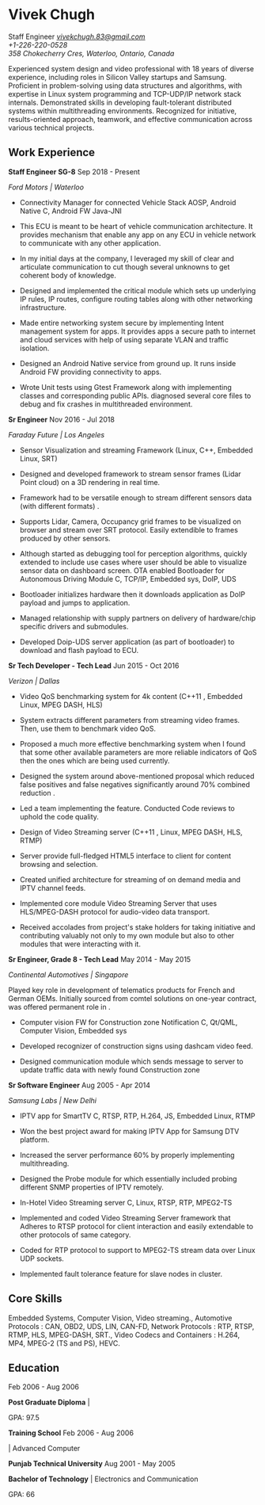 # Vivek Chugh

Staff Engineer
*vivekchugh.83@gmail.com  
+1-226-220-0528  
358 Chokecherry Cres, Waterloo, Ontario, Canada*

Experienced system design and video professional with 18 years of
diverse experience, including roles in Silicon Valley startups and
Samsung. Proficient in problem-solving using data structures and
algorithms, with expertise in Linux system programming and TCP-UDP/IP
network stack internals. Demonstrated skills in developing
fault-tolerant distributed systems within multithreading environments.
Recognized for initiative, results-oriented approach, teamwork, and
effective communication across various technical projects.

## Work Experience

**Staff Engineer SG-8** Sep 2018 - Present

*Ford Motors \| Waterloo*

- Connectivity Manager for connected Vehicle Stack AOSP, Android Native
  C, Android FW Java-JNI

- This ECU is meant to be heart of vehicle communication architecture.
  It provides mechanism that enable any app on any ECU in vehicle
  network to communicate with any other application.

- In my initial days at the company, I leveraged my skill of clear and
  articulate communication to cut though several unknowns to get
  coherent body of knowledge.

- Designed and implemented the critical module which sets up underlying
  IP rules, IP routes, configure routing tables along with other
  networking infrastructure.

- Made entire networking system secure by implementing Intent management
  system for apps. It provides apps a secure path to internet and cloud
  services with help of using separate VLAN and traffic isolation.

- Designed an Android Native service from ground up. It runs inside
  Android FW providing connectivity to apps.

- Wrote Unit tests using Gtest Framework along with implementing classes
  and corresponding public APIs. diagnosed several core files to debug
  and fix crashes in multithreaded environment.

**Sr Engineer** Nov 2016 - Jul 2018

*Faraday Future \| Los Angeles*

- Sensor Visualization and streaming Framework (Linux, C++, Embedded
  Linux, SRT)

- Designed and developed framework to stream sensor frames (Lidar Point
  cloud) on a 3D rendering in real time.

- Framework had to be versatile enough to stream different sensors data
  (with different formats) .

- Supports Lidar, Camera, Occupancy grid frames to be visualized on
  browser and stream over SRT protocol. Easily extendible to frames
  produced by other sensors.

- Although started as debugging tool for perception algorithms, quickly
  extended to include use cases where user should be able to visualize
  sensor data on dashboard screen. OTA enabled Bootloader for Autonomous
  Driving Module C, TCP/IP, Embedded sys, DoIP, UDS

- Bootloader initializes hardware then it downloads application as DoIP
  payload and jumps to application.

- Managed relationship with supply partners on delivery of hardware/chip
  specific drivers and submodules.

- Developed Doip-UDS server application (as part of bootloader) to
  download and flash payload to ECU.

**Sr Tech Developer - Tech Lead** Jun 2015 - Oct 2016

*Verizon \| Dallas*

- Video QoS benchmarking system for 4k content (C++11 , Embedded Linux,
  MPEG DASH, HLS)

- System extracts different parameters from streaming video frames.
  Then, use them to benchmark video QoS.

- Proposed a much more effective benchmarking system when I found that
  some other available parameters are more reliable indicators of QoS
  then the ones which are being used currently.

- Designed the system around above-mentioned proposal which reduced
  false positives and false negatives significantly around 70% combined
  reduction .

- Led a team implementing the feature. Conducted Code reviews to uphold
  the code quality.

- Design of Video Streaming server (C++11 , Linux, MPEG DASH, HLS, RTMP)

- Server provide full-fledged HTML5 interface to client for content
  browsing and selection.

- Created unified architecture for streaming of on demand media and IPTV
  channel feeds.

- Implemented core module Video Streaming Server that uses HLS/MPEG-DASH
  protocol for audio-video data transport.

- Received accolades from project\'s stake holders for taking initiative
  and contributing valuably not only to my own module but also to other
  modules that were interacting with it.

**Sr Engineer, Grade 8 - Tech Lead** May 2014 - May 2015

*Continental Automotives \| Singapore*

Played key role in development of telematics products for French and
German OEMs. Initially sourced from comtel solutions on one-year
contract, was offered permanent role in .

- Computer vision FW for Construction zone Notification C, Qt/QML,
  Computer Vision, Embedded sys

- Developed recognizer of construction signs using dashcam video feed.

- Designed communication module which sends message to server to update
  traffic data with newly found Construction zone

**Sr Software Engineer** Aug 2005 - Apr 2014

*Samsung Labs \| New Delhi*

- IPTV app for SmartTV C, RTSP, RTP, H.264, JS, Embedded Linux, RTMP

- Won the best project award for making IPTV App for Samsung DTV
  platform.

- Increased the server performance 60% by properly implementing
  multithreading.

- Designed the Probe module for which essentially included probing
  different SNMP properties of IPTV remotely.

- In-Hotel Video Streaming server C, Linux, RTSP, RTP, MPEG2-TS

- Implemented and coded Video Streaming Server framework that Adheres to
  RTSP protocol for client interaction and easily extendable to other
  protocols of same category.

- Coded for RTP protocol to support to MPEG2-TS stream data over Linux
  UDP sockets.

- Implemented fault tolerance feature for slave nodes in cluster.

## Core Skills

Embedded Systems, Computer Vision, Video streaming., Automotive
Protocols : CAN, OBD2, UDS, LIN, CAN-FD, Network Protocols : RTP, RTSP,
RTMP, HLS, MPEG-DASH, SRT., Video Codecs and Containers : H.264, MP4,
MPEG-2 (TS and PS), HEVC.

## Education

Feb 2006 - Aug 2006

**Post Graduate Diploma** \|

GPA: 97.5

**Training School** Feb 2006 - Aug 2006

\| Advanced Computer

**Punjab Technical University** Aug 2001 - May 2005

**Bachelor of Technology** \| Electronics and Communication

GPA: 66
